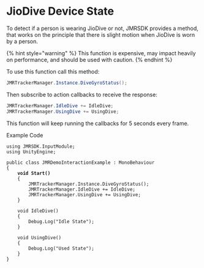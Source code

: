 # JioDive Device State

To detect if a person is wearing JioDive or not, JMRSDK provides a method, that works on the principle that there is slight motion when JioDive is worn by a person.&#x20;

{% hint style="warning" %}
This function is expensive, may impact heavily on performance, and should be used with caution.
{% endhint %}

To use this function call this method:

```csharp
JMRTrackerManager.Instance.DiveGyroStatus();
```

Then subscribe to action callbacks to receive the response:

```csharp
JMRTrackerManager.IdleDive += IdleDive;
JMRTrackerManager.UsingDive += UsingDive;
```

This function will keep running the callbacks for 5 seconds every frame.

Example Code

<pre class="language-csharp"><code class="lang-csharp">using JMRSDK.InputModule;
using UnityEngine;

public class JMRDemoInteractionExample : MonoBehaviour
{  
<strong>    void Start()
</strong>    {
        JMRTrackerManager.Instance.DiveGyroStatus();
        JMRTrackerManager.IdleDive += IdleDive;
        JMRTrackerManager.UsingDive += UsingDive;
    }
    
    void IdleDive()
    {
        Debug.Log("Idle State");
    }
    
    void UsingDive()
    {
        Debug.Log("Used State");
    }
}
</code></pre>

